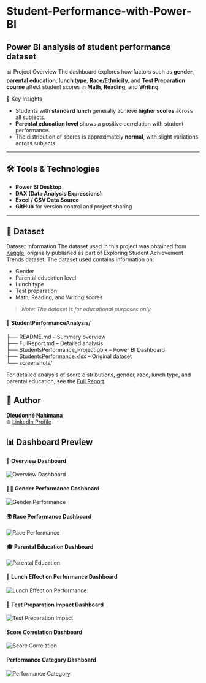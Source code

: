 # Student-Performance-with-Power-BI
Power BI analysis of student performance dataset
---
📊 Project Overview
The dashboard explores how factors such as **gender**, **parental education**, **lunch type**, **Race/Ethnicity**, and **Test Preparation course** affect student scores in **Math**, **Reading**, and **Writing**.



🧠 Key Insights

- Students with **standard lunch** generally achieve **higher scores** across all subjects.
- **Parental education level** shows a positive correlation with student performance.
- The distribution of scores is approximately **normal**, with slight variations across subjects.

---

## 🛠️ Tools & Technologies
- **Power BI Desktop**
- **DAX (Data Analysis Expressions)**
- **Excel / CSV Data Source**
- **GitHub** for version control and project sharing

---

## 📁 Dataset
Dataset Information
The dataset used in this project was obtained from [Kaggle](https://www.kaggle.com/datasets/saadaliyaseen/exploring-student-achievement-trends/data), originally published as part of Exploring Student Achievement Trends dataset.
The dataset used contains information on:
- Gender  
- Parental education level  
- Lunch type  
- Test preparation  
- Math, Reading, and Writing scores  

> *Note: The dataset is for educational purposes only.*

#### 📁 StudentPerformanceAnalysis/

├── README.md                                     – Summary overview <br>
├── FullReport.md                                   – Detailed analysis <br>
├── StudentsPerformance_Project.pbix   – Power BI Dashboard <br>
├── StudentsPerformance.xlsx                 – Original dataset <br>
└── screenshots/ <br>
  
For detailed analysis of score distributions, gender, race, lunch type, and parental education, see the [Full Report](FullReport.md).

## 👤 Author
**Dieudonné Nahimana**  
🌐 [LinkedIn Profile](https://www.linkedin.com/in/nahimana-dieudonn%C3%A9-99b4a9200/)

## 📊 Dashboard Preview

#### 🎯 Overview Dashboard
![Overview Dashboard](./overview_score.png)

#### 👩‍🎓 Gender Performance Dashboard
![Gender Performance](./performance_by_gender.png)

#### 🌍 Race Performance Dashboard
![Race Performance](./performance_by_race.png)

#### 🎓 Parental Education Dashboard
![Parental Education](./impact_of_perantal_education.png)

#### 🍱 Lunch Effect on Performance Dashboard
![Lunch Effect on Performance](./effect_lunch_performance.png)

#### 🧠 Test Preparation Impact Dashboard
![Test Preparation Impact](./test_prep_impact.png)

#### Score Correlation Dashboard
![Score Correlation](./correlation.png)

#### Performance Category Dashboard
![Performance Category](./performance_category.png)

